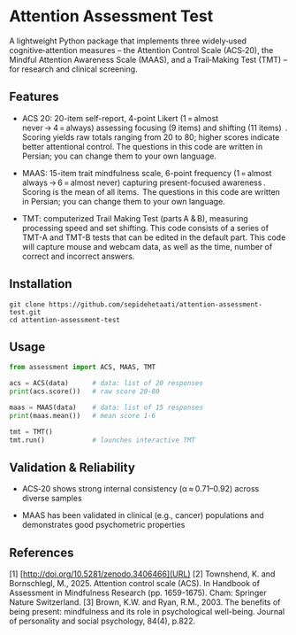 # Attention Assessment Test
A lightweight Python package that implements three widely‑used cognitive‑attention measures – the Attention Control Scale (ACS‑20), the Mindful Attention Awareness Scale (MAAS), and a Trail‑Making Test (TMT) – for research and clinical screening.

## Features

- ACS 20: 20-item self-report, 4-point Likert (1 = almost never → 4 = always) assessing focusing (9 items) and shifting (11 items)  . Scoring yields raw totals ranging from 20 to 80; higher scores indicate better attentional control. The questions in this code are written in Persian; you can change them to your own language. 
- MAAS: 15-item trait mindfulness scale, 6-point frequency (1 = almost always → 6 = almost never) capturing present-focused awareness . Scoring is the mean of all items.  The questions in this code are written in Persian; you can change them to your own language. 
 
- TMT: computerized Trail Making Test (parts A & B), measuring processing speed and set shifting. This code consists of a series of TMT-A and TMT-B tests that can be edited in the default part. This code will capture mouse and webcam data, as well as the time, number of correct and incorrect answers.

## Installation
```
git clone https://github.com/sepidehetaati/attention-assessment-test.git
cd attention-assessment-test
```
## Usage
```python
from assessment import ACS, MAAS, TMT

acs = ACS(data)      # data: list of 20 responses
print(acs.score())   # raw score 20‑80

maas = MAAS(data)    # data: list of 15 responses
print(maas.mean())   # mean score 1‑6

tmt = TMT()
tmt.run()            # launches interactive TMT
```
## Validation & Reliability
- ACS‑20 shows strong internal consistency (α ≈ 0.71–0.92) across diverse samples 

- MAAS has been validated in clinical (e.g., cancer) populations and demonstrates good psychometric properties

## References
[1] [http://doi.org/10.5281/zenodo.3406466](URL)
[2] Townshend, K. and Bornschlegl, M., 2025. Attention control scale (ACS). In Handbook of Assessment in Mindfulness Research (pp. 1659-1675). Cham: Springer Nature Switzerland.
[3] Brown, K.W. and Ryan, R.M., 2003. The benefits of being present: mindfulness and its role in psychological well-being. Journal of personality and social psychology, 84(4), p.822.
